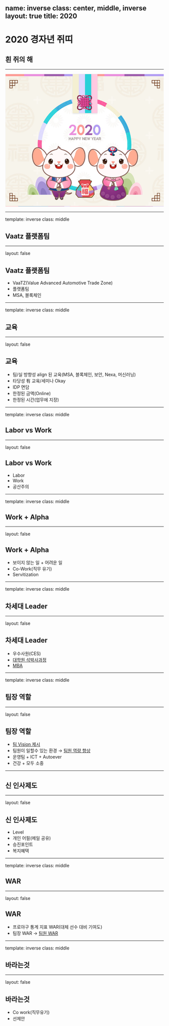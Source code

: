 name: inverse
class: center, middle, inverse
layout: true
title: 2020
---

# 2020 경자년 쥐띠
## 흰 쥐의 해

---

![ ](./img/2020.png)

---

template: inverse
class: middle

## Vaatz 플랫폼팀

---

layout: false

## Vaatz 플랫폼팀

* VaaTZ(Value Advanced Automotive Trade Zone)
* 플랫폼팀
* MSA, 블록체인

---

template: inverse
class: middle

## 교육

---

layout: false

## 교육

* 팀/실 방향성 align 된 교육(MSA, 블록체인, 보안, Nexa, 머신러닝)
* 타당성 有 교육/세미나 Okay
* IDP 면담
* 한정된 금액(Online)
* 한정된 시간(업무에 지장)

---

template: inverse
class: middle

## Labor vs Work

---

layout: false

## Labor vs Work

* Labor
* Work
* 공산주의

---

template: inverse
class: middle

## Work + Alpha

---

layout: false

## Work + Alpha

* 보이지 않는 일 + 어려운 일
* Co-Work(직무 유기)
* Servitization

---

template: inverse
class: middle

## 차세대 Leader

---

layout: false

## 차세대 Leader

* 우수사원(CES)
* <U>대학원 석박사과정</U>
* <U>MBA</U>

---

template: inverse
class: middle

## 팀장 역할

---

layout: false

## 팀장 역할

* <U>팀 Vision 제시</U>
* 팀원이 일할수 있는 환경 → <U>팀원 역량 향상</U>
* 운영팀 + ICT + Autoever
* 건강 + 모두 소중

---

## 신 인사제도

---

layout: false

## 신 인사제도

* Level
* 개인 어필(메일 공유)
* 승진포인트
* 복지혜택

---

template: inverse
class: middle

## WAR

---

layout: false

## WAR

* 프로야구 통계 지표 WAR(대체 선수 대비 기여도)
* 팀장 WAR → <U>팀원 WAR</U>

---

template: inverse
class: middle

## 바라는것

---

layout: false

## 바라는것

* Co work(직무유기)
* 선제안


